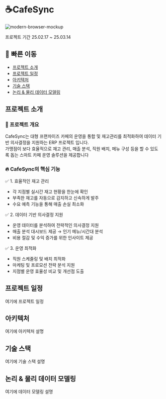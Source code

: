 # ☕CafeSync
![modern-browser-mockup](https://github.com/user-attachments/assets/fceef9ef-d8b3-4f7a-8c75-182f4b3b9dba)

프로젝트 기간 25.02.17 ~ 25.03.14

## 🔗 빠른 이동
- [프로젝트 소개](#프로젝트-소개)
- [프로젝트 일정](#프로젝트-일정)
- [아키텍처](#아키텍처)
- [기술 스택](#기술-스택)
- [논리 & 물리 데이터 모델링](#논리--물리-데이터-모델링)

## 프로젝트 소개
### 📌 프로젝트 개요
CafeSync는 대형 프랜차이즈 카페의 운영을 통합 및 재고관리를 최적화하여 데이터 기반 의사결정을 지원하는 ERP 프로젝트 입니다.
<br/>
가맹점이 보다 효율적으로 재고 관리, 매출 분석, 직원 배치, 메뉴 구성 등을 할 수 있도록 돕는 스마트 카페 운영 솔루션을 제공합니다

### 🔥 CafeSync의 핵심 기능
✅ 1. 효율적인 재고 관리
- 각 지점별 실시간 재고 현황을 한눈에 확인
- 부족한 재고를 자동으로 감지하고 신속하게 발주
- 수요 예측 기능을 통해 매출 손실 최소화

✅ 2. 데이터 기반 의사결정 지원
- 운영 데이터를 분석하여 전략적인 의사결정 지원
- 매출 분석 대시보드 제공 → 인기 메뉴/시간대 분석
- 비용 절감 및 수익 증가를 위한 인사이트 제공

✅ 3. 운영 최적화
- 직원 스케줄링 및 배치 최적화
- 마케팅 및 프로모션 전략 분석 지원
- 지점별 운영 효율성 비교 및 개선점 도출

## 프로젝트 일정 
여기에 프로젝트 일정

## 아키텍처
여기에 아키텍처 설명

## 기술 스택
여기에 기술 스택 설명

## 논리 & 물리 데이터 모델링
여기에 데이터 모델링 설명
